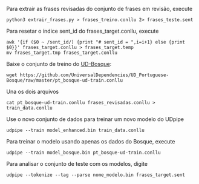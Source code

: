 Para extrair as frases revisadas do conjunto de frases em revisão, execute

```
python3 extrair_frases.py > frases_treino.conllu 2> frases_teste.sent
```

Para resetar o índice sent_id do frases_target.conllu, execute

```
awk '{if ($0 ~ /sent_id/) {print "# sent_id = ",i=i+1} else {print $0}}' frases_target.conllu > frases_target.temp
mv frases_target.tmp frases_target.conllu
```

Baixe o conjunto de treino do [UD-Bosque](https://github.com/UniversalDependencies/UD_Portuguese-Bosque/):
```
wget https://github.com/UniversalDependencies/UD_Portuguese-Bosque/raw/master/pt_bosque-ud-train.conllu
```

Una os dois arquivos

```
cat pt_bosque-ud-train.conllu frases_revisadas.conllu > train_data.conllu
```

Use o novo conjunto de dados para treinar um novo modelo do UDpipe

```
udpipe --train model_enhanced.bin train_data.conllu
```

Para treinar o modelo usando apenas os dados do Bosque, execute

```
udpipe --train model_bosque.bin pt_bosque-ud-train.conllu
```

Para analisar o conjunto de teste com os modelos, digite

```
udpipe --tokenize --tag --parse nome_modelo.bin frases_target.sent
```



